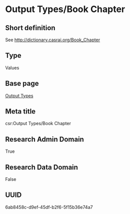 # Output Types/Book Chapter
## Short definition
See http://dictionary.casrai.org/Book_Chapter
## Type
Values
## Base page
[Output Types](../../Objects/Output%20Types.md)
## Meta title
csr:Output Types/Book Chapter
## Research Admin Domain
True
## Research Data Domain
False
## UUID
6ab8458c-d9ef-45df-b2f6-5f15b36e74a7
